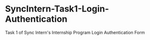 # SyncIntern-Task1-Login-Authentication
Task 1 of Sync Intern's Internship Program
Login Authentication Form
